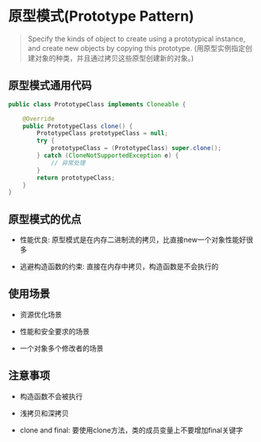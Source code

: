 # 原型模式(Prototype Pattern)

> Specify the kinds of object to create using a prototypical instance, and create new objects by copying this prototype.
  (用原型实例指定创建对象的种类，并且通过拷贝这些原型创建新的对象。)

## 原型模式通用代码

```java
public class PrototypeClass implements Cloneable {

    @Override
    public PrototypeClass clone() {
        PrototypeClass prototypeClass = null;
        try {
            prototypeClass = (PrototypeClass) super.clone();
        } catch (CloneNotSupportedException e) {
            // 异常处理
        }
        return prototypeClass;
    }
}
```

## 原型模式的优点

- 性能优良: 原型模式是在内存二进制流的拷贝，比直接new一个对象性能好很多

- 逃避构造函数的约束: 直接在内存中拷贝，构造函数是不会执行的

## 使用场景

- 资源优化场景

- 性能和安全要求的场景

- 一个对象多个修改者的场景

## 注意事项

- 构造函数不会被执行

- 浅拷贝和深拷贝

- clone and final: 要使用clone方法，类的成员变量上不要增加final关键字
